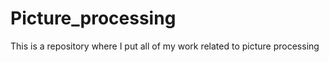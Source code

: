 # Picture_processing

This is a repository where I put all of my work related to picture processing
